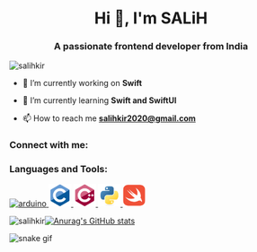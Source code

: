 <h1 align="center">Hi 👋, I'm SALiH</h1>
<h3 align="center">A passionate frontend developer from India</h3>

<p align="left"> <img src="https://komarev.com/ghpvc/?username=salihkir&label=Profile%20views&color=0e75b6&style=flat" alt="salihkir" /> </p>

- 🔭 I’m currently working on **Swift**

- 🌱 I’m currently learning **Swift and SwiftUI**

- 📫 How to reach me **salihkir2020@gmail.com**

<h3 align="left">Connect with me:</h3>
<p align="left">
</p>

<h3 align="left">Languages and Tools:</h3>
<p align="left"> <a href="https://www.arduino.cc/" target="_blank" rel="noreferrer"> <img src="https://cdn.worldvectorlogo.com/logos/arduino-1.svg" alt="arduino" width="40" height="40"/> </a> <a href="https://www.cprogramming.com/" target="_blank" rel="noreferrer"> <img src="https://raw.githubusercontent.com/devicons/devicon/master/icons/c/c-original.svg" alt="c" width="40" height="40"/> </a> <a href="https://www.w3schools.com/cpp/" target="_blank" rel="noreferrer"> <img src="https://raw.githubusercontent.com/devicons/devicon/master/icons/cplusplus/cplusplus-original.svg" alt="cplusplus" width="40" height="40"/> </a> <a href="https://www.python.org" target="_blank" rel="noreferrer"> <img src="https://raw.githubusercontent.com/devicons/devicon/master/icons/python/python-original.svg" alt="python" width="40" height="40"/> </a> <a href="https://developer.apple.com/swift/" target="_blank" rel="noreferrer"> <img src="https://raw.githubusercontent.com/devicons/devicon/master/icons/swift/swift-original.svg" alt="swift" width="40" height="40"/> </a> </p>

<p><img align="left" src="https://github-readme-stats.vercel.app/api/top-langs?username=salihkir&show_icons=true&locale=en&layout=compact" alt="salihkir" /></p>



[![Anurag's GitHub stats](https://github-readme-stats.vercel.app/api?username=salihkir)](https://github.com/anuraghazra/github-readme-stats)

![snake gif](https://github.com/salihkir/blob/output/github-contribution-grid-snake.gif)
